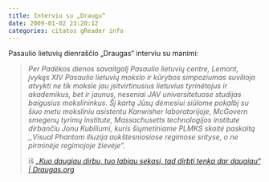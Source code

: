```yaml
---
title: Interviu su „Draugu“
date: 2009-01-02 23:20:12
categories: citatos gReader info
---
```


Pasaulio lietuvių dienraščio „Draugas“ interviu su manimi:

> *Per Padėkos dienos savaitgalį Pasaulio lietuvių centre, Lemont, įvykęs XIV Pasaulio lietuvių mokslo ir kūrybos simpoziumas suviliojo atvykti ne tik moksle jau įsitvirtinusius lietuvius tyrinėtojus ir akademikus, bet ir jaunus, neseniai JAV universitetuose studijas baigusius mokslininkus. Šį kartą Jūsų dėmesiui siūlome pokalbį su šiuo metu moksliniu asistentu Kanwisher laboratorijoje, McGovern smegenų tyrimų institute, Massachusetts technologijos institute dirbančiu Jonu Kubiliumi, kuris šiųmetiniame PLMKS skaitė paskaitą ,,Visual Phantom iliuzija aukštesniosiose regimose srityse, o ne pirminėje regimojoje žievėje”.*
>
> iš [*„Kuo daugiau dirbu, tuo labiau sekasi, tad dirbti tenka dar daugiau“ | Draugas.org*](http://www.draugas.org/12-30-08kubilius.html)

